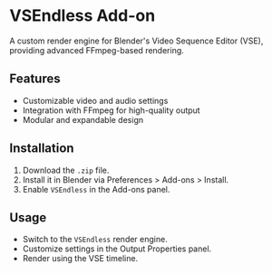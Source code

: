 # VSEndless Add-on
A custom render engine for Blender's Video Sequence Editor (VSE), providing advanced FFmpeg-based rendering.

## Features
- Customizable video and audio settings
- Integration with FFmpeg for high-quality output
- Modular and expandable design

## Installation
1. Download the `.zip` file.
2. Install it in Blender via Preferences > Add-ons > Install.
3. Enable `VSEndless` in the Add-ons panel.

## Usage
- Switch to the `VSEndless` render engine.
- Customize settings in the Output Properties panel.
- Render using the VSE timeline.
